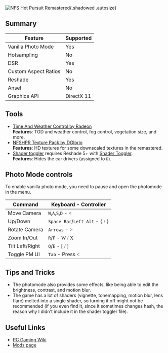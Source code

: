 ![NFS Hot Pursuit Remastered](Images\nfshotpursuitremastered.png "Shot by originalnicodr"){.shadowed .autosize}

## Summary

Feature | Supported
--|--
Vanilla Photo Mode | Yes
Hotsampling | No
DSR | Yes
Custom Aspect Ratios | No
Reshade | Yes
Ansel | No
Graphics API | DirectX 11
 
## Tools

* [Time And Weather Control by Radeon](https://nfsmods.xyz/mod/4490)  
**Features**: TOD and weather control, fog control, vegetation size, and more.  
* [NFSHPR Texture Pack by DGIorio](https://nfsmods.xyz/mod/2246)  
**Features**: HD textures for some downscaled textures in the remastered.  
* [Shader toggler](../ShaderTogglers/nfshotpursuitremastered.ini) requires Reshade 5+ with [Shader Toggler](https://framedsc.com/ReshadeGuides/Addons/shader_toggler_repository.htm).  
**Features**: Hides the car drivers (assigned to `D`).

## Photo Mode controls

To enable vanilla photo mode, you need to pause and open the photomode in the menu.

Command | Keyboard - Controller
--|--
Move Camera | `W`,`A`,`S`,`D` - <font face="Controller"><</font>
Up/Down | `Space Bar`/`Left Alt` - <font face="Controller">{ / }</font>
Rotate Camera | `Arrows` - <font face="Controller">></font>
Zoom In/Out | `R`/`F` - <font face="Controller">W / X</font>
Tilt Left/Right | `Q`/`E` - <font face="Controller">[ / ]</font>
Toggle PM UI | `Tab` - Press <font face="Controller"><</font>


## Tips and Tricks
- The photomode also provides some effects, like being able to edit the brightness, contrast, and motion blur.
- The game has a lot of shaders (vignette, tonemapping, motion blur, lens flare) melted into a single shader, so turning it off might not be recommended (if you even find it, since it sometimes changes hash, the reason why I didn't include it in the shader toggler file).

## Useful Links

* [PC Gaming Wiki](https://www.pcgamingwiki.com/wiki/Need_for_Speed:_Hot_Pursuit_Remastered)
* [Mods page](https://nfsmods.xyz/search?search=NFS&game=17)
